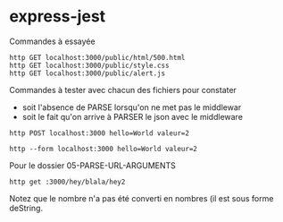 # express-jest

Commandes à essayée

```
http GET localhost:3000/public/html/500.html
http GET localhost:3000/public/style.css
http GET localhost:3000/public/alert.js
```

Commandes à tester avec chacun des fichiers pour constater
- soit l'absence de PARSE lorsqu'on ne met pas le middlewar
- soit le fait qu'on arrive à PARSER le json avec le middleware
```
http POST localhost:3000 hello=World valeur=2

http --form localhost:3000 hello=World valeur=2

```

Pour le dossier 05-PARSE-URL-ARGUMENTS
```
http get :3000/hey/blala/hey2
```
Notez que le nombre n'a pas été converti en nombres (il est sous forme deString.
